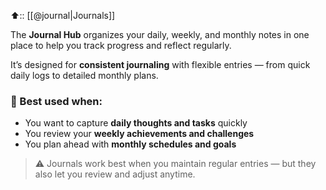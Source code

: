 ⬆️:: [[@journal|Journals]]

The **Journal Hub** organizes your daily, weekly, and monthly notes in one place to help you track progress and reflect regularly.

It’s designed for **consistent journaling** with flexible entries — from quick daily logs to detailed monthly plans.

### 📝 Best used when:

- You want to capture **daily thoughts and tasks** quickly    
- You review your **weekly achievements and challenges**    
- You plan ahead with **monthly schedules and goals**    

> ⚠️ Journals work best when you maintain regular entries — but they also let you review and adjust anytime.